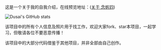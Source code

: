 这是一个关于我的自我介绍，在线预览地址：([关于 念帆钧](https://fanjun1997.github.io/about_me/))

![Dusai's GitHub stats](https://github-readme-stats.vercel.app/api?username=fanjun1997&show_icons=true&theme=radical)

该项目中的所有个人信息及照片用于找工作，欢迎大家fork、star本项目，一起学习，但敬请各位不要恶意传播！

该项目中的大部分代码借鉴于其他项目，并非全部由自己创作。